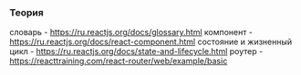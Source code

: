 ### Теория

словарь - https://ru.reactjs.org/docs/glossary.html
компонент - https://ru.reactjs.org/docs/react-component.html
состояние и жизненный цикл - https://ru.reactjs.org/docs/state-and-lifecycle.html
роутер - https://reacttraining.com/react-router/web/example/basic
